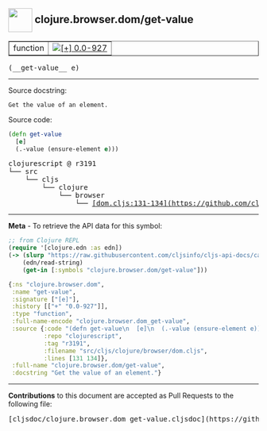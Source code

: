## <img width="48px" valign="middle" src="http://i.imgur.com/Hi20huC.png"> clojure.browser.dom/get-value

 <table border="1">
<tr>

<td>function</td>
<td><a href="https://github.com/cljsinfo/cljs-api-docs/tree/0.0-927"><img valign="middle" alt="[+] 0.0-927" src="https://img.shields.io/badge/+-0.0--927-lightgrey.svg"></a> </td>
</tr>
</table>

 <samp>
(__get-value__ e)<br>
</samp>

---




Source docstring:

```
Get the value of an element.
```

Source code:

```clj
(defn get-value
  [e]
  (.-value (ensure-element e)))
```

 <pre>
clojurescript @ r3191
└── src
    └── cljs
        └── clojure
            └── browser
                └── <ins>[dom.cljs:131-134](https://github.com/clojure/clojurescript/blob/r3191/src/cljs/clojure/browser/dom.cljs#L131-L134)</ins>
</pre>


---

__Meta__ - To retrieve the API data for this symbol:

```clj
;; from Clojure REPL
(require '[clojure.edn :as edn])
(-> (slurp "https://raw.githubusercontent.com/cljsinfo/cljs-api-docs/catalog/cljs-api.edn")
    (edn/read-string)
    (get-in [:symbols "clojure.browser.dom/get-value"]))
```

```clj
{:ns "clojure.browser.dom",
 :name "get-value",
 :signature ["[e]"],
 :history [["+" "0.0-927"]],
 :type "function",
 :full-name-encode "clojure.browser.dom_get-value",
 :source {:code "(defn get-value\n  [e]\n  (.-value (ensure-element e)))",
          :repo "clojurescript",
          :tag "r3191",
          :filename "src/cljs/clojure/browser/dom.cljs",
          :lines [131 134]},
 :full-name "clojure.browser.dom/get-value",
 :docstring "Get the value of an element."}

```

---

__Contributions__ to this document are accepted as Pull Requests to the following file:

 <pre>
[cljsdoc/clojure.browser.dom_get-value.cljsdoc](https://github.com/cljsinfo/cljs-api-docs/blob/master/cljsdoc/clojure.browser.dom_get-value.cljsdoc)
</pre>

